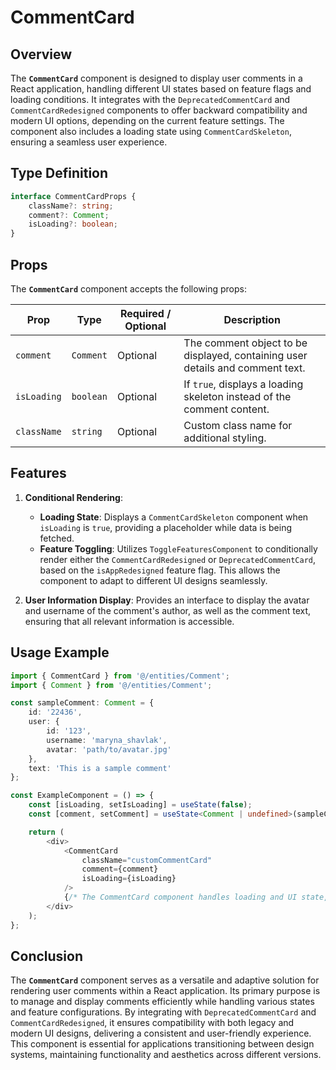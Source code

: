 # CommentCard

## Overview
The **`CommentCard`** component is designed to display user comments in a React application, handling different UI states based on feature flags and loading conditions. 
It integrates with the `DeprecatedCommentCard` and `CommentCardRedesigned` components to offer backward compatibility and modern UI options, depending on the current feature settings. 
The component also includes a loading state using `CommentCardSkeleton`, ensuring a seamless user experience.

## Type Definition 
```typescript
interface CommentCardProps {
    className?: string;
    comment?: Comment;
    isLoading?: boolean;
}

```

## Props
The **`CommentCard`** component accepts the following props:

| Prop       | Type      | Required / Optional | Description                                                                   |
|------------|-----------|----------------------|-------------------------------------------------------------------------------|
| `comment` | `Comment` | Optional            | The comment object to be displayed, containing user details and comment text. |
| `isLoading` | `boolean` | Optional             | If `true`, displays a loading skeleton instead of the comment content.          |
| `className` | `string`  | Optional             | Custom class name for additional styling.                                     |

## Features
1. **Conditional Rendering**:
   - **Loading State**: Displays a `CommentCardSkeleton` component when `isLoading` is `true`, providing a placeholder while data is being fetched.
   - **Feature Toggling**: Utilizes `ToggleFeaturesComponent` to conditionally render either the `CommentCardRedesigned` or `DeprecatedCommentCard`, based on the `isAppRedesigned` feature flag. This allows the component to adapt to different UI designs seamlessly.

2. **User Information Display**: Provides an interface to display the avatar and username of the comment's author, as well as the comment text, ensuring that all relevant information is accessible.

## Usage Example
```typescript jsx
import { CommentCard } from '@/entities/Comment';
import { Comment } from '@/entities/Comment';

const sampleComment: Comment = {
    id: '22436',
    user: {
        id: '123',
        username: 'maryna_shavlak',
        avatar: 'path/to/avatar.jpg'
    },
    text: 'This is a sample comment'
};

const ExampleComponent = () => {
    const [isLoading, setIsLoading] = useState(false);
    const [comment, setComment] = useState<Comment | undefined>(sampleComment);

    return (
        <div>
            <CommentCard
                className="customCommentCard"
                comment={comment}
                isLoading={isLoading}
            />
            {/* The CommentCard component handles loading and UI state, displaying either the redesigned or deprecated comment card */}
        </div>
    );
};
```
## Conclusion
The **`CommentCard`** component serves as a versatile and adaptive solution for rendering user comments within a React application. Its primary purpose is to manage and display comments efficiently while handling various states and feature configurations.
By integrating with `DeprecatedCommentCard` and `CommentCardRedesigned`, it ensures compatibility with both legacy and modern UI designs, delivering a consistent and user-friendly experience. 
This component is essential for applications transitioning between design systems, maintaining functionality and aesthetics across different versions.
